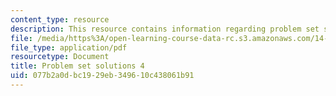 ```yaml
---
content_type: resource
description: This resource contains information regarding problem set solutions 4.
file: /media/https%3A/open-learning-course-data-rc.s3.amazonaws.com/14-471-public-economics-i-fall-2012/077b2a0dbc1929eb349610c438061b91_MIT14_471F12_pset4_sol.pdf
file_type: application/pdf
resourcetype: Document
title: Problem set solutions 4
uid: 077b2a0d-bc19-29eb-3496-10c438061b91
---
```

